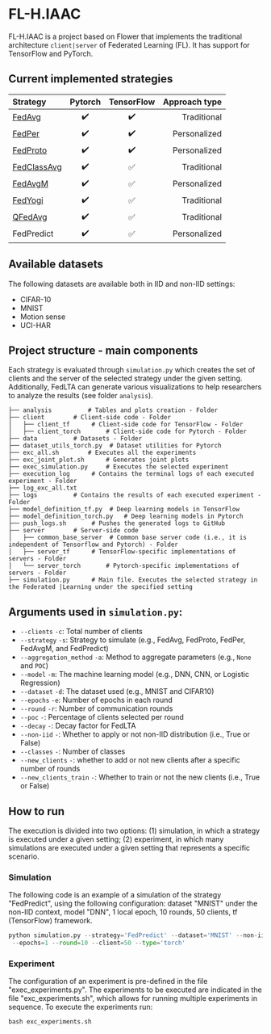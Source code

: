 # FL-H.IAAC

FL-H.IAAC is a project based on Flower that implements the traditional architecture `client|server` of Federated Learning (FL).
It has support for TensorFlow and PyTorch. 

## Current implemented strategies

| Strategy | Pytorch | TensorFlow | Approach type |
| :---         |     :---:      |     :---:     |--------------:|
| [FedAvg](http://proceedings.mlr.press/v54/mcmahan17a/mcmahan17a.pdf) | :heavy_check_mark:  | :heavy_check_mark:  |   Traditional |
| [FedPer](https://arxiv.org/pdf/1912.00818.pdf) | :heavy_check_mark: | :heavy_check_mark: |  Personalized |
| [FedProto](https://ojs.aaai.org/index.php/AAAI/article/view/20819) | :heavy_check_mark: | :heavy_check_mark: |  Personalized |
| [FedClassAvg](https://dl.acm.org/doi/pdf/10.1145/3545008.3545073) | :heavy_check_mark: | :white_check_mark: |   Traditional |
| [FedAvgM](https://arxiv.org/pdf/1909.06335.pdf) | :heavy_check_mark: | :white_check_mark: |  Personalized |
| [FedYogi](https://arxiv.org/pdf/2003.00295.pdf) | :heavy_check_mark: | :white_check_mark: |   Traditional |
| [QFedAvg](https://arxiv.org/pdf/1905.10497.pdf) | :heavy_check_mark: | :white_check_mark: |   Traditional |
| FedPredict | :heavy_check_mark: | :white_check_mark: |  Personalized |

## Available datasets

The following datasets are available both in IID and non-IID settings:

- CIFAR-10
- MNIST
- Motion sense
- UCI-HAR

## Project structure - main components 

Each strategy is evaluated through `simulation.py` which creates the set of clients and the server of the selected strategy under the given setting.
Additionally, FedLTA can generate various visualizations to help researchers to analyze the results (see folder `analysis`).

    ├── analysis          # Tables and plots creation - Folder
    ├── client        # Client-side code - Folder
    │   ├── client_tf      # Client-side code for TensorFlow - Folder
    │   ├── client_torch       # Client-side code for Pytorch - Folder
    ├── data          # Datasets - Folder
    ├── dataset_utils_torch.py  # Dataset utilities for Pytorch
    ├── exc_all.sh        # Executes all the experiments
    ├── exc_joint_plot.sh      # Generates joint plots 
    ├── exec_simulation.py     # Executes the selected experiment
    ├── execution_log      # Contains the terminal logs of each executed experiment - Folder
    ├── log_exc_all.txt
    ├── logs          # Contains the results of each executed experiment - Folder
    ├── model_definition_tf.py  # Deep learning models in TensorFlow
    ├── model_definition_torch.py   # Deep learning models in Pytorch
    ├── push_logs.sh       # Pushes the generated logs to GitHub 
    ├── server        # Server-side code
    │   ├── common_base_server  # Common base server code (i.e., it is independent of Tensorflow and Pytorch) - Folder
    │   ├── server_tf      # TensorFlow-specific implementations of servers - Folder
    │   └── server_torch       # Pytorch-specific implementations of servers - Folder
    ├── simulation.py      # Main file. Executes the selected strategy in the Federated |Learning under the specified setting




## Arguments used in `simulation.py`:
- `--clients` `-c`: Total number of clients
- `--strategy` `-s`: Strategy to simulate (e.g., FedAvg, FedProto, FedPer, FedAvgM, and FedPredict) 
- `--aggregation_method` `-a`: Method to aggregate parameters (e.g., `None` and `POC`)
- `--model` `-m`: The machine learning model (e.g., DNN, CNN, or Logistic Regression)
- `--dataset` `-d`: The dataset used (e.g., MNIST and CIFAR10)
- `--epochs` `-e`:  Number of epochs in each round
- `--round` `-r`: Number of communication rounds
- `--poc` `-`: Percentage of clients selected per round
- `--decay` `-`: Decay factor for FedLTA
- `--non-iid` `-`: Whether to apply or not non-IID distribution (i.e., True or False)
- `--classes` `-`: Number of classes
- `--new_clients` `-`: whether to add or not new clients after a specific number of rounds
- `--new_clients_train` `-`: Whether to train or not the new clients (i.e., True or False)

## How to run

The execution is divided into two options: (1) simulation, in which a strategy is executed under a given setting; (2) experiment, in which many simulations are executed under a given setting that represents a specific scenario.

### Simulation

The following code is an example of a simulation of the strategy "FedPredict", using the following configuration: dataset "MNIST" under the non-IID context,
model "DNN", 1 local epoch, 10 rounds, 50 clients, tf (TensorFlow) framework.

```python
python simulation.py --strategy='FedPredict' --dataset='MNIST' --non-iid=True --model='DNN' 
 --epochs=1 --round=10 --client=50 --type='torch'
```



### Experiment

The configuration of an experiment is pre-defined in the file "exec_experiments.py". The experiments to be executed are indicated in the file "exc_experiments.sh", which allows for running multiple experiments in sequence.
To execute the experiments run:

```
bash exc_experiments.sh
```
